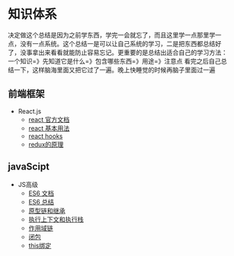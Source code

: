 # 知识体系
决定做这个总结是因为之前学东西，学完一会就忘了，而且这里学一点那里学一点，没有一点系统。这个总结一是可以让自己系统的学习，二是把东西都总结好了，没事拿出来看看就能防止容易忘记。更重要的是总结出适合自己的学习方法：一个知识=》先知道它是什么=》包含哪些东西=》用途=》注意点   看完之后自己总结一下，这样脑海里面又把它过了一遍。晚上快睡觉的时候再脑子里面过一遍
## 前端框架
 - React.js
    - [react 官方文档](https://zh-hans.reactjs.org/docs/getting-started.html)
    - [react 基本用法](https://github.com/laohuihui2012/cbokSystem/tree/master/react%E5%9F%BA%E6%9C%AC%E7%94%A8%E6%B3%95)
    - [react hooks](https://github.com/laohuihui2012/cbokSystem/tree/master/react-hooks)
    - [redux的原理](https://github.com/laohuihui2012/cbokSystem/blob/master/react%E5%9F%BA%E6%9C%AC%E7%94%A8%E6%B3%95/redux%E7%9A%84%E5%8E%9F%E7%90%86.md)
## javaScipt
 - JS高级
   - [ES6 文档](https://es6.ruanyifeng.com/#docs/promise#Promise-prototype-finally)
   - [ES6 总结](https://github.com/laohuihui2012/cbokSystem/tree/master/javaScript/ES%206)
   - [原型链和继承](https://github.com/laohuihui2012/cbokSystem/blob/master/javaScript/JS/%E5%8E%9F%E5%9E%8B%E9%93%BE%E5%92%8C%E7%BB%A7%E6%89%BF.md)
   - [执行上下文和执行栈](https://github.com/laohuihui2012/cbokSystem/blob/master/javaScript/JS/%E6%89%A7%E8%A1%8C%E4%B8%8A%E4%B8%8B%E6%96%87%E5%92%8C%E6%89%A7%E8%A1%8C%E6%A0%88.md)
   - [作用域链](https://github.com/laohuihui2012/cbokSystem/blob/master/javaScript/JS/%E4%BD%9C%E7%94%A8%E5%9F%9F.md)
   - [闭包](https://github.com/laohuihui2012/cbokSystem/blob/master/javaScript/JS/%E9%97%AD%E5%8C%85.md)
   - [this绑定](https://github.com/laohuihui2012/cbokSystem/blob/master/javaScript/JS/%E9%97%AD%E5%8C%85)
